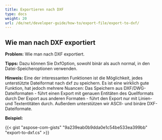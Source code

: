 ```yaml
---
title: Exportieren nach DXF
type: docs
weight: 20
url: /de/net/developer-guide/how-to/export-file/export-to-dxf/
---
```


## **Wie man nach DXF exportiert**

**Problem:** Wie man nach DXF exportiert.

**Tipps:** Dazu können Sie DxfOption, sowohl binär als auch normal, in den Datei-Speicheroptionen verwenden.

**Hinweis:** Eine der interessanten Funktionen ist die Möglichkeit, jedes unterstützte Dateiformat nach dxf zu speichern.
Es ist eine wirklich gute Funktion, hat jedoch mehrere Nuancen:
Das Speichern aus DXF/DWG-Dateiformaten - führt einen Export mit genauen Entitäten des Quellformats durch
Der Export aus anderen Formaten - führt den Export nur mit Linien- und Textentitäten durch.
Außerdem unterstützen wir ASCII- und binäre DXF-Dateiformate.

**Beispiel:**

{{< gist "aspose-com-gists" "9a239eab0b9dda0e1c54be533ea399bb" "export-to-dxf.cs" >}}
